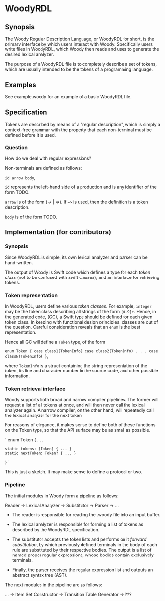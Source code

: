 # WoodyRDL

## Synopsis

The Woody Regular Description Language, or WoodyRDL for short, is the primary
interface by which users interact with Woody. Specifically users write files in
WoodyRDL, which Woody then reads and uses to generate the desired lexical
analyzer.

The purpose of a WoodyRDL file is to completely describe a set of tokens, which
are usually intended to be the tokens of a programming language.

## Examples

See example.woody for an example of a basic WoodyRDL file.

## Specification

Tokens are described by means of a "regular description", which is simply a
context-free grammar with the property that each non-terminal must be defined
before it is used.

### Question

How do we deal with regular expressions?

Non-terminals are defined as follows:

`id arrow body`,

`id` represents the left-hand side of a production and is any identifier of the
form TODO.

`arrow` is of the form (-> | =>). If `=>` is used, then the definition is a
token description.

`body` is of the form TODO.

## Implementation (for contributors)

### Synopsis

Since WoodyRDL is simple, its own lexical analyzer and parser can be
hand-written.

The output of Woody is Swift code which defines a type for each _token class_
(not to be confused with swift classes), and an interface for retrieving tokens.

### Token representation

In WoodyRDL, users define various _token classes_. For example, `integer` may be
the token class describing all strings of the form `[0-9]+`.
Hence, in the generated code, (GC), a Swift type should be defined for each
given token class. In keeping with functional design principles, classes are out
of the question. Careful consideration reveals that an `enum` is the best
representation.

Hence all GC will define a `Token` type, of the form

`
enum Token {
    case class1(TokenInfo)
    case class2(TokenInfo)
    .
    .
    .
    case classN(TokenInfo)
}
`,

where `TokenInfo` is a struct containing the string representation of the token,
its line and character number in the source code, and other possible
information.

### Token retrieval interface

Woody supports both broad and narrow compiler pipelines. The former will request
a list of all tokens at once, and will then never call the lexical analyzer
again. A narrow compiler, on the other hand, will repeatedly call the lexical
analyzer for the next token.

For reasons of elegance, it makes sense to define both of these functions on the
Token type, so that the API surface may be as small as possible.

`
enum Token {
    .
    .
    .

    static tokens: [Token] { ... }
    static nextToken: Token? { ... }
}
`

This is just a sketch. It may make sense to define a protocol or two.

### Pipeline

The initial modules in Woody form a pipeline as follows:

Reader -> Lexical Analyzer -> Substitutor -> Parser -> ...

- The reader is responsible for reading the .woody file into an input buffer.

- The lexical analyzer is responsible for forming a list of tokens as described
  by the WoodyRDL specification.

- The substitutor accepts the token lists and performs on it _forward
  substitution_, by which previously defined terminals in the body of each rule
  are substituted by their respective bodies. The output is a list of named
  proper regular expressions, whose bodies contain exclusively terminals.

- Finally, the parser receives the regular expression list and outputs an
  abstract syntax tree (AST).

The next modules in the pipeline are as follows:

... -> Item Set Constructor -> Transition Table Generator -> ???
